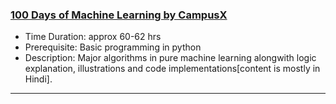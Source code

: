 ### [100 Days of Machine Learning by CampusX](https://www.youtube.com/playlist?list=PLKnIA16_Rmvbr7zKYQuBfsVkjoLcJgxHH)
- Time Duration: approx 60-62 hrs
- Prerequisite: Basic programming in python
- Description: Major algorithms in pure machine learning alongwith logic explanation, illustrations and code implementations[content is mostly in Hindi].
---
